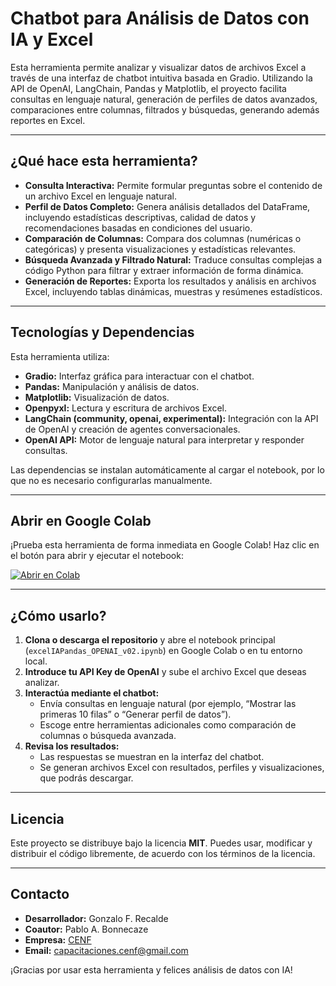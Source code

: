 # Chatbot para Análisis de Datos con IA y Excel

Esta herramienta permite analizar y visualizar datos de archivos Excel a través de una interfaz de chatbot intuitiva basada en Gradio. Utilizando la API de OpenAI, LangChain, Pandas y Matplotlib, el proyecto facilita consultas en lenguaje natural, generación de perfiles de datos avanzados, comparaciones entre columnas, filtrados y búsquedas, generando además reportes en Excel.

---

## ¿Qué hace esta herramienta?

- **Consulta Interactiva:** Permite formular preguntas sobre el contenido de un archivo Excel en lenguaje natural.  
- **Perfil de Datos Completo:** Genera análisis detallados del DataFrame, incluyendo estadísticas descriptivas, calidad de datos y recomendaciones basadas en condiciones del usuario.  
- **Comparación de Columnas:** Compara dos columnas (numéricas o categóricas) y presenta visualizaciones y estadísticas relevantes.  
- **Búsqueda Avanzada y Filtrado Natural:** Traduce consultas complejas a código Python para filtrar y extraer información de forma dinámica.  
- **Generación de Reportes:** Exporta los resultados y análisis en archivos Excel, incluyendo tablas dinámicas, muestras y resúmenes estadísticos.

---

## Tecnologías y Dependencias

Esta herramienta utiliza:

- **Gradio:** Interfaz gráfica para interactuar con el chatbot.  
- **Pandas:** Manipulación y análisis de datos.  
- **Matplotlib:** Visualización de datos.  
- **Openpyxl:** Lectura y escritura de archivos Excel.  
- **LangChain (community, openai, experimental):** Integración con la API de OpenAI y creación de agentes conversacionales.  
- **OpenAI API:** Motor de lenguaje natural para interpretar y responder consultas.

Las dependencias se instalan automáticamente al cargar el notebook, por lo que no es necesario configurarlas manualmente.

---

## Abrir en Google Colab

¡Prueba esta herramienta de forma inmediata en Google Colab! Haz clic en el botón para abrir y ejecutar el notebook:

[![Abrir en Colab](https://colab.research.google.com/assets/colab-badge.svg)](https://colab.research.google.com/drive/1OarofWoBTkdwgubFZuVEY8V_Se0urJF0?usp=copy)

---

## ¿Cómo usarlo?

1. **Clona o descarga el repositorio** y abre el notebook principal (`excelIAPandas_OPENAI_v02.ipynb`) en Google Colab o en tu entorno local.
2. **Introduce tu API Key de OpenAI** y sube el archivo Excel que deseas analizar.
3. **Interactúa mediante el chatbot:**  
   - Envía consultas en lenguaje natural (por ejemplo, “Mostrar las primeras 10 filas” o “Generar perfil de datos”).  
   - Escoge entre herramientas adicionales como comparación de columnas o búsqueda avanzada.
4. **Revisa los resultados:**  
   - Las respuestas se muestran en la interfaz del chatbot.  
   - Se generan archivos Excel con resultados, perfiles y visualizaciones, que podrás descargar.

---

## Licencia

Este proyecto se distribuye bajo la licencia **MIT**. Puedes usar, modificar y distribuir el código libremente, de acuerdo con los términos de la licencia.

---

## Contacto

- **Desarrollador:** Gonzalo F. Recalde  
- **Coautor:** Pablo A. Bonnecaze  
- **Empresa:** [CENF](https://www.cenfarg.com)  
- **Email:** [capacitaciones.cenf@gmail.com](mailto:capacitaciones.cenf@gmail.com)

¡Gracias por usar esta herramienta y felices análisis de datos con IA!
